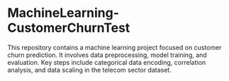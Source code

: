 # MachineLearning-CustomerChurnTest
This repository contains a machine learning project focused on customer churn prediction. It involves data preprocessing, model training, and evaluation. Key steps include categorical data encoding, correlation analysis, and data scaling in the telecom sector dataset.
